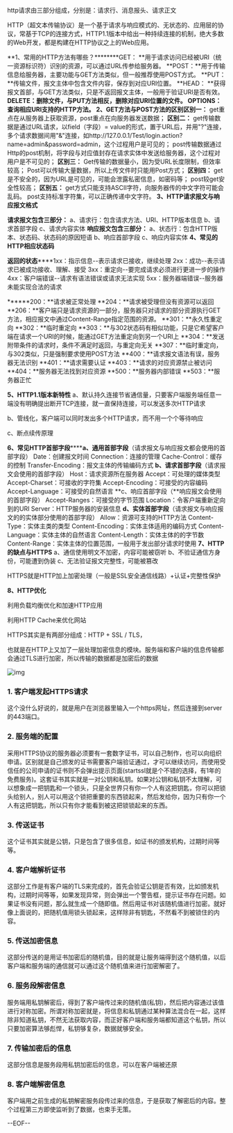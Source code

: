 http请求由三部分组成，分别是：请求行、消息报头、请求正文

HTTP（超文本传输协议）是一个基于请求与响应模式的、无状态的、应用层的协议，常基于TCP的连接方式，HTTP1.1版本中给出一种持续连接的机制，绝大多数的Web开发，都是构建在HTTP协议之上的Web应用。

**1、常用的HTTP方法有哪些？********GET： **用于请求访问已经被URI（统一资源标识符）识别的资源，可以通过URL传参给服务器。
**POST：**用于传输信息给服务器，主要功能与GET方法类似，但一般推荐使用POST方式。
**PUT： **传输文件，报文主体中包含文件内容，保存到对应URI位置。
**HEAD： **获得报文首部，与GET方法类似，只是不返回报文主体，一般用于验证URI是否有效。
**DELETE：**删除文件，与PUT方法相反，删除对应URI位置的文件。
**OPTIONS：**查询相应URI支持的HTTP方法。
**2、GET方法与POST方法的区别********区别一：**
get重点在从服务器上获取资源，post重点在向服务器发送数据；
**区别二：**
get传输数据是通过URL请求，以field（字段）= value的形式，置于URL后，并用"?"连接，多个请求数据间用"&"连接，如http://127.0.0.1/Test/login.action?name=admin&password=admin，这个过程用户是可见的；
post传输数据通过Http的post机制，将字段与对应值封存在请求实体中发送给服务器，这个过程对用户是不可见的；
**区别三：**
Get传输的数据量小，因为受URL长度限制，但效率较高；
Post可以传输大量数据，所以上传文件时只能用Post方式；
**区别四：**
get是不安全的，因为URL是可见的，可能会泄露私密信息，如密码等；
post较get安全性较高；
**区别五：**
get方式只能支持ASCII字符，向服务器传的中文字符可能会乱码。
post支持标准字符集，可以正确传递中文字符。
**3、HTTP请求报文与响应报文格式**

**请求报文包含三部分：**
a、请求行：包含请求方法、URI、HTTP版本信息
b、请求首部字段
c、请求内容实体
**响应报文包含三部分：**
a、状态行：包含HTTP版本、状态码、状态码的原因短语
b、响应首部字段
c、响应内容实体
**4、常见的HTTP相应状态码**

**返回的状态******1xx：指示信息--表示请求已接收，继续处理
2xx：成功--表示请求已被成功接收、理解、接受
3xx：重定向--要完成请求必须进行更进一步的操作
4xx：客户端错误--请求有语法错误或请求无法实现
5xx：服务器端错误--服务器未能实现合法的请求

******200：**请求被正常处理
**204：**请求被受理但没有资源可以返回
**206：**客户端只是请求资源的一部分，服务器只对请求的部分资源执行GET方法，相应报文中通过Content-Range指定范围的资源。
**301：**永久性重定向
**302：**临时重定向
**303：**与302状态码有相似功能，只是它希望客户端在请求一个URI的时候，能通过GET方法重定向到另一个URI上
**304：**发送附带条件的请求时，条件不满足时返回，与重定向无关
**307：**临时重定向，与302类似，只是强制要求使用POST方法
**400：**请求报文语法有误，服务器无法识别
**401：**请求需要认证
**403：**请求的对应资源禁止被访问
**404：**服务器无法找到对应资源
**500：**服务器内部错误
**503：**服务器正忙

**5、HTTP1.1版本新特性**
a、默认持久连接节省通信量，只要客户端服务端任意一端没有明确提出断开TCP连接，就一直保持连接，可以发送多次HTTP请求

b、管线化，客户端可以同时发出多个HTTP请求，而不用一个个等待响应

c、断点续传原理

**6、常见HTTP首部字段********a、通用首部字段**（请求报文与响应报文都会使用的首部字段）
Date：创建报文时间
Connection：连接的管理
Cache-Control：缓存的控制
Transfer-Encoding：报文主体的传输编码方式
**b、请求首部字段**（请求报文会使用的首部字段）
Host：请求资源所在服务器
Accept：可处理的媒体类型
Accept-Charset：可接收的字符集
Accept-Encoding：可接受的内容编码
Accept-Language：可接受的自然语言
**c、响应首部字段（**响应报文会使用的首部字段）
Accept-Ranges：可接受的字节范围
Location：令客户端重新定向到的URI
Server：HTTP服务器的安装信息
**d、实体首部字段**（请求报文与响应报文的的实体部分使用的首部字段）
Allow：资源可支持的HTTP方法
Content-Type：实体主类的类型
Content-Encoding：实体主体适用的编码方式
Content-Language：实体主体的自然语言
Content-Length：实体主体的的字节数
Content-Range：实体主体的位置范围，一般用于发出部分请求时使用
**7、HTTP的缺点与HTTPS**
a、通信使用明文不加密，内容可能被窃听
b、不验证通信方身份，可能遭到伪装
c、无法验证报文完整性，可能被篡改

HTTPS就是HTTP加上加密处理（一般是SSL安全通信线路）+认证+完整性保护

 

**8、HTTP优化**

利用负载均衡优化和加速HTTP应用

利用HTTP Cache来优化网站

HTTPS其实是有两部分组成：HTTP + SSL / TLS，

也就是在HTTP上又加了一层处理加密信息的模块。服务端和客户端的信息传输都会通过TLS进行加密，所以传输的数据都是加密后的数据

![img](http://www.kuqin.com/upimg/allimg/110824/223Q04O7-0.png)

### 1. 客户端发起HTTPS请求

这个没什么好说的，就是用户在浏览器里输入一个https网址，然后连接到server的443端口。

### 2. 服务端的配置

采用HTTPS协议的服务器必须要有一套数字证书，可以自己制作，也可以向组织申请。区别就是自己颁发的证书需要客户端验证通过，才可以继续访问，而使用受信任的公司申请的证书则不会弹出提示页面(startssl就是个不错的选择，有1年的免费服务)。这套证书其实就是一对公钥和私钥。如果对公钥和私钥不太理解，可以想象成一把钥匙和一个锁头，只是全世界只有你一个人有这把钥匙，你可以把锁头给别人，别人可以用这个锁把重要的东西锁起来，然后发给你，因为只有你一个人有这把钥匙，所以只有你才能看到被这把锁锁起来的东西。

### 3. 传送证书

这个证书其实就是公钥，只是包含了很多信息，如证书的颁发机构，过期时间等等。

### 4. 客户端解析证书

这部分工作是有客户端的TLS来完成的，首先会验证公钥是否有效，比如颁发机构，过期时间等等，如果发现异常，则会弹出一个警告框，提示证书存在问题。如果证书没有问题，那么就生成一个随即值。然后用证书对该随机值进行加密。就好像上面说的，把随机值用锁头锁起来，这样除非有钥匙，不然看不到被锁住的内容。

### 5. 传送加密信息

这部分传送的是用证书加密后的随机值，目的就是让服务端得到这个随机值，以后客户端和服务端的通信就可以通过这个随机值来进行加密解密了。

### 6. 服务段解密信息

服务端用私钥解密后，得到了客户端传过来的随机值(私钥)，然后把内容通过该值进行对称加密。所谓对称加密就是，将信息和私钥通过某种算法混合在一起，这样除非知道私钥，不然无法获取内容，而正好客户端和服务端都知道这个私钥，所以只要加密算法够彪悍，私钥够复杂，数据就够安全。

### 7. 传输加密后的信息

这部分信息是服务段用私钥加密后的信息，可以在客户端被还原

### 8. 客户端解密信息

客户端用之前生成的私钥解密服务段传过来的信息，于是获取了解密后的内容。整个过程第三方即使监听到了数据，也束手无策。

--EOF--





